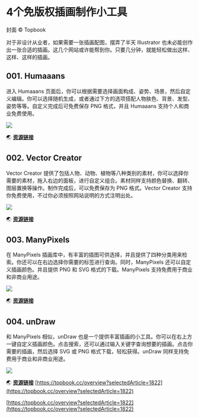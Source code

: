 # 4个免版权插画制作小工具
封面 © Topbook

对于非设计从业者，如果需要一张插画配图，摆弄了半天 Illustrator 也未必能创作出一张合适的插画。这几个网站或许能帮到你。只要几分钟，就能轻松做出这样、这样、这样的插画。

## 001. Humaaans

进入 Humaaans 页面后，你可以根据需要选择画面构成、姿势、场景，然后自定义编辑。你可以选择随机生成，或者通过下方的选项搭配人物肤色、背景、发型、姿势等等。自定义完成后可免费保存 PNG 格式，并且 Humaaans 支持个人和商业免费使用。

![](https://cdn.labs.topbook.cc/topbook/img/ec76e3db9fc266f1297f60bbd999e3a7f)

🌏 [**资源链接**](https://www.humaaans.com/)

## 002. Vector Creator

Vector Creator 提供了包括人物、动物、植物等八种类别的素材，你可以选择你需要的素材，拖入右边的面板，进行自定义组合。素材同样支持颜色替换、翻转、图层置换等操作。制作完成后，可以免费保存为 PNG 格式。Vector Creator 支持你免费使用，不过你必须按照网站说明的方式注明出处。

![](https://cdn.labs.topbook.cc/topbook/img/e1940283b83ff6259dfdaf933f472d967)

🌏 [**资源链接**](https://icons8.com/vector-creator/)

## 003. ManyPixels

在 ManyPixels 插画库中，有丰富的插图可供选择，并且提供了四种分类用来检索。你还可以在右边选择你需要的标签进行查询。同时，ManyPixels 还可以自定义插画颜色。并且提供 PNG 和 SVG 格式的下载。ManyPixels 支持免费用于商业和非商业用途。

![](https://cdn.labs.topbook.cc/topbook/img/eb990494bbe4d476aad9f7bd622877d4b)

🌏 [**资源链接**](https://www.manypixels.co/gallery/)

## 004. unDraw

和 ManyPixels 相似，unDraw 也是一个提供丰富插画的小工具。你可以在右上方一键自定义插画颜色。点击搜索，还可以通过输入关键字查询想要的插画。点击你需要的插画，然后选择 SVG 或 PNG 格式下载，轻松获得。unDraw 同样支持免费用于商业和非商业用途。

![](https://cdn.labs.topbook.cc/topbook/img/e029961e44079aefff49c4ce83653ea61)

🌏 [**资源链接**](https://undraw.co/illustrations) 
 [https://topbook.cc/overview?selectedArticle=1822](https://topbook.cc/overview?selectedArticle=1822)

 [https://topbook.cc/overview?selectedArticle=1822](https://topbook.cc/overview?selectedArticle=1822)
